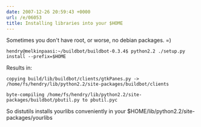 ```yaml
---
date: 2007-12-26 20:59:43 +0000
url: /e/06053
title: Installing libraries into your $HOME
---
```


Sometimes you don't have root, or worse, no debian packages. =)

	hendry@melkinpaasi:~/buildbot/buildbot-0.3.4$ python2.2 ./setup.py install --prefix=$HOME
Results in:

	copying build/lib/buildbot/clients/gtkPanes.py -> /home/fs/hendry/lib/python2.2/site-packages/buildbot/clients

	byte-compiling /home/fs/hendry/lib/python2.2/site-packages/buildbot/pbutil.py to pbutil.pyc
So distutils installs yourlibs conveniently in your $HOME/lib/python2.2/site-packages/yourlibs
